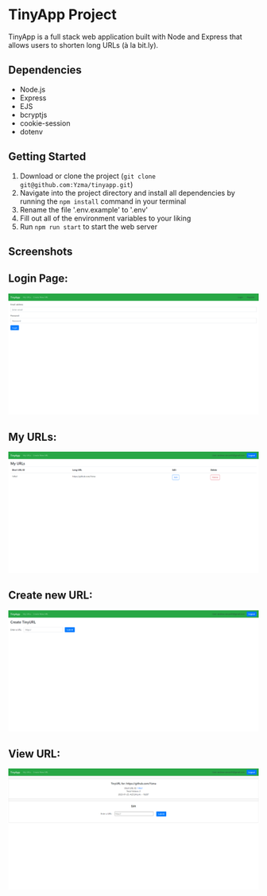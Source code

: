 # TinyApp Project

TinyApp is a full stack web application built with Node and Express that allows users to shorten long URLs (à la bit.ly).

## Dependencies

- Node.js
- Express
- EJS
- bcryptjs
- cookie-session
- dotenv

## Getting Started

  1. Download or clone the project (`git clone git@github.com:Yzma/tinyapp.git`)
  2. Navigate into the project directory and install all dependencies by running the `npm install` command in your terminal
  3. Rename the file '.env.example' to '.env'
  4. Fill out all of the environment variables to your liking
  5. Run `npm run start` to start the web server

## Screenshots

## Login Page:

!["Login Page"](./screenshots/login.png)

## My URLs:

!["My URLs"](./screenshots/myurls.png)

## Create new URL:
!["Create new URL"](./screenshots/create_url.png)

## View URL:
!["View URL"](./screenshots/url_view.png)
